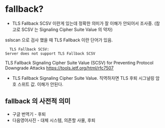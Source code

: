 # fallback?
* TLS Fallback SCSV 이란게 있는데 정확한 의미가 잘 이해가 안되어서 조사중. (참고로 SCSV 는 Signaling Cipher Suite Value 의 약자)

sslscan 으로 검사 했을 때 TLS Fallback 이란 단어가 있음.
```
  TLS Fallback SCSV:
Server does not support TLS Fallback SCSV
```

TLS Fallback Signaling Cipher Suite Value (SCSV) for Preventing Protocol Downgrade Attacks
https://tools.ietf.org/html/rfc7507

* TLS Fallback Signaling Cipher Suite Value. 직역하자면 TLS 후퇴 시그널링 암호 스위트 값. 이해가 안된다.




 

## fallback 의 사전적 의미
* 구글 번역기 - 후퇴
* 다음영어사진 - 대체 시스템, 의존할 사물, 후퇴


